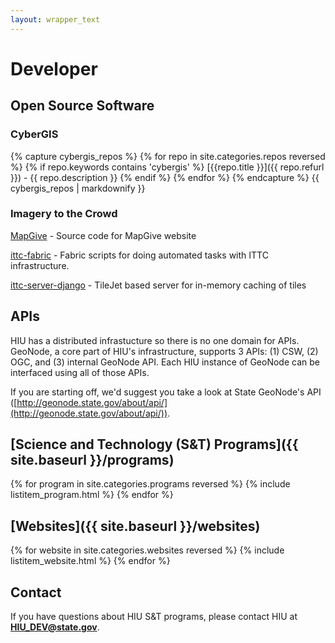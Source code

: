 ```yaml
---
layout: wrapper_text
---
```


# Developer

## Open Source Software

### CyberGIS

{% capture cybergis_repos %}
{% for repo in site.categories.repos reversed %}
  {% if repo.keywords contains 'cybergis' %}
    [{{repo.title }}]({{ repo.refurl }}) - {{ repo.description }}
  {% endif %}
{% endfor %}
{% endcapture %}
{{ cybergis_repos | markdownify }}

### Imagery to the Crowd

[MapGive](https://github.com/state-hiu/Mapgive) - Source code for MapGive website

[ittc-fabric](https://github.com/state-hiu/ittc-fabric) - Fabric scripts for doing automated tasks with ITTC infrastructure.

[ittc-server-django](https://github.com/state-hiu/ittc-server-django) - TileJet based server for in-memory caching of tiles

## APIs

HIU has a distributed infrastucture so there is no one domain for APIs.  GeoNode, a core part of HIU's infrastructure, supports 3 APIs: (1) CSW, (2) OGC, and (3) internal GeoNode API.  Each HIU instance of GeoNode can be interfaced using all of those APIs.

If you are starting off, we'd suggest you take a look at State GeoNode's API ([http://geonode.state.gov/about/api/](http://geonode.state.gov/about/api/)).

## [Science and Technology (S&T) Programs]({{ site.baseurl }}/programs)

{% for program in site.categories.programs reversed %}
  {% include listitem_program.html %}
{% endfor %}

## [Websites]({{ site.baseurl }}/websites)

{% for website in site.categories.websites reversed %}
  {% include listitem_website.html %}
{% endfor %}

## Contact

If you have questions about HIU S&T programs, please contact HIU at **[HIU_DEV@state.gov](mailto:HIU_DEV@state.gov)**.

